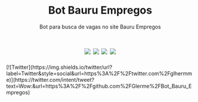 <h1 align="center">Bot Bauru Empregos</h1>
<p align="center">Bot para busca de vagas no site Bauru Empregos</p>

<h1 align="center">
    <img src="https://img.shields.io/static/v1?label=Autor&message=Guilherme_Felipe&color=7159c1&style=for-the-badge&logo=ghost"/>
    <img src="https://img.shields.io/static/v1?label=Progresso&message=Beta&color=informational&style=for-the-badge&logo=ghost"/>
    <a><img src="https://img.shields.io/twitter/url?label=Twitter&style=social&url=https://twitter.com/glhermme"></a>
    <a><img src="https://img.shields.io/twitter/url?label=Twitter&style=social&url=https%3A%2F%2Ftwitter.com%2Fglhermme"></a>
</h1>
[![Twitter](https://img.shields.io/twitter/url?label=Twitter&style=social&url=https%3A%2F%2Ftwitter.com%2Fglhermme)](https://twitter.com/intent/tweet?text=Wow:&url=https%3A%2F%2Fgithub.com%2FGlerme%2FBot_Bauru_Empregos)
